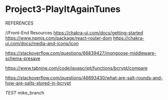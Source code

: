 # Project3-PlayItAgainTunes


REFERENCES

//Front-End Resources 
https://chakra-ui.com/docs/getting-started
https://www.npmjs.com/package/react-router-dom
https://chakra-ui.com/docs/media-and-icons/icon

https://stackoverflow.com/questions/66839427/mongoose-middleware-schema-presave

https://www.tabnine.com/code/javascript/functions/bcrypt/compare

https://stackoverflow.com/questions/46693430/what-are-salt-rounds-and-how-are-salts-stored-in-bcrypt

*TEST* mike_branch

